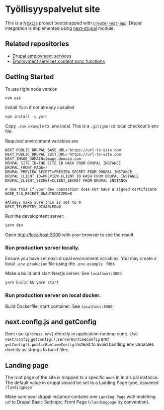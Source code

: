 # Työllisyyspalvelut site

This is a [Next.js](https://nextjs.org/) project bootstrapped with [`create-next-app`](https://github.com/vercel/next.js/tree/canary/packages/create-next-app).
Drupal integration is implemented using [next-drupal](https://next-drupal.org) module.

## Related repositories
- [Drupal employment services](https://github.com/City-of-Helsinki/drupal-employment-services)
- [Employment services content sync functions](https://github.com/City-of-Helsinki/employment-services-content-sync)

## Getting Started

To use right node version

```bash
nvm use
```

Install Yarn if not already installed


```bash
npm install -g yarn
```

Copy `.env.example` to .env.local. This is a `.gitignore`d local checkout's env file.

Required environment variables are

```env
NEXT_PUBLIC_DRUPAL_BASE_URL='https://url-to-site.com'
NEXT_PUBLIC_DRUPAL_EDIT_URL='https://url-to-site.com'
NEXT_IMAGE_DOMAIN=image.domain.com
DRUPAL_SITE_ID=THE SITE ID HASH FROM DRUPAL INSTANCE
DRUPAL_FRONT_PAGE=/
DRUPAL_PREVIEW_SECRET=PREVIEW SECRET FROM DRUPAL INSTANCE
DRUPAL_CLIENT_ID=PREVIEW CLIENT ID HASH FROM DRUPAL INSTANCE
DRUPAL_CLIENT_SECRET=CLIENT_SECRET FROM DRUPAL INSTANCE

# Use this if your dev connection does not have a signed certificate
NODE_TLS_REJECT_UNAUTHORIZED=0

#Always make sure this is set to 0
NEXT_TELEMETRY_DISABLED=0
```

Run the development server:

```bash
yarn dev
```

Open [http://localhost:3000](http://localhost:3000) with your browser to see the result.

### Run production server locally.

Ensure you have set next-drupal environment variables.
You may create a local `.env.producion` file using the `.env.example ` files

Make a build and start Nextjs server. See `localhost:3000`

```bash
yarn build && yarn start
```


### Run production server on local docker.

Build Dockerfile, start container. See `localhost:8080`

## next.config.js and getConfig

Dont use `{process.env}` directly in application runtime code.
Use ` next/config` `getConfig().serverRuntimeConfig` and `getConfig().publicRuntimeConfig` instead to avoid building env variables directly as strings to build files.

## Landing page

The root page of the site is mapped to a specific `node` in in drupal instance. The default value in drupal should be set to a Landing Page type, assumed `/landingpage`

Make sure your drupal instance contains one `Landing Page` with matching url to Drupal Basic Settings:: Front Page (`/landingpage` by convention).